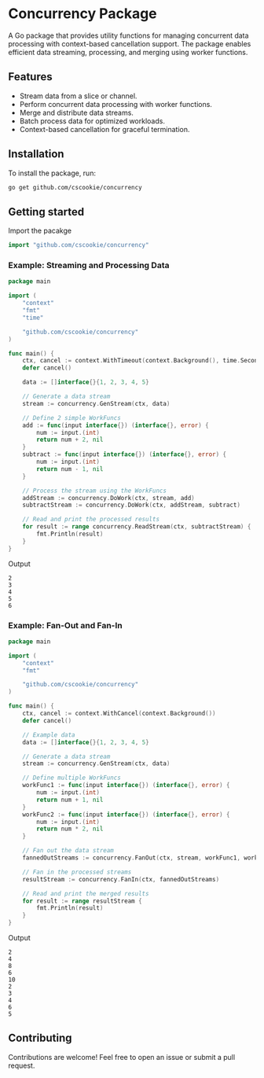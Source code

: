 # Concurrency Package

A Go package that provides utility functions for managing concurrent data processing with context-based cancellation support. The package enables efficient data streaming, processing, and merging using worker functions.

## Features

- Stream data from a slice or channel.
- Perform concurrent data processing with worker functions.
- Merge and distribute data streams.
- Batch process data for optimized workloads.
- Context-based cancellation for graceful termination.

## Installation

To install the package, run:

```bash
go get github.com/cscookie/concurrency
```


## Getting started

Import the pacakge

```go
import "github.com/cscookie/concurrency"
```

### Example: Streaming and Processing Data

```go
package main

import (
	"context"
	"fmt"
	"time"

	"github.com/cscookie/concurrency"
)

func main() {
	ctx, cancel := context.WithTimeout(context.Background(), time.Second)
	defer cancel()

	data := []interface{}{1, 2, 3, 4, 5}

	// Generate a data stream
	stream := concurrency.GenStream(ctx, data)

	// Define 2 simple WorkFuncs
	add := func(input interface{}) (interface{}, error) {
		num := input.(int)
		return num + 2, nil
	}
	subtract := func(input interface{}) (interface{}, error) {
		num := input.(int)
		return num - 1, nil
	}

	// Process the stream using the WorkFuncs
	addStream := concurrency.DoWork(ctx, stream, add)
	subtractStream := concurrency.DoWork(ctx, addStream, subtract)

	// Read and print the processed results
	for result := range concurrency.ReadStream(ctx, subtractStream) {
		fmt.Println(result)
	}
}
```
Output
```
2
3
4
5
6
```

### Example: Fan-Out and Fan-In

```go
package main

import (
	"context"
	"fmt"

	"github.com/cscookie/concurrency"
)

func main() {
	ctx, cancel := context.WithCancel(context.Background())
	defer cancel()

	// Example data
	data := []interface{}{1, 2, 3, 4, 5}

	// Generate a data stream
	stream := concurrency.GenStream(ctx, data)

	// Define multiple WorkFuncs
	workFunc1 := func(input interface{}) (interface{}, error) {
		num := input.(int)
		return num + 1, nil
	}
	workFunc2 := func(input interface{}) (interface{}, error) {
		num := input.(int)
		return num * 2, nil
	}

	// Fan out the data stream
	fannedOutStreams := concurrency.FanOut(ctx, stream, workFunc1, workFunc2)

	// Fan in the processed streams
	resultStream := concurrency.FanIn(ctx, fannedOutStreams)

	// Read and print the merged results
	for result := range resultStream {
		fmt.Println(result)
	}
}
```
Output
```
2
4
8
6
10
2
3
4
6
5
```

## Contributing
Contributions are welcome! Feel free to open an issue or submit a pull request.